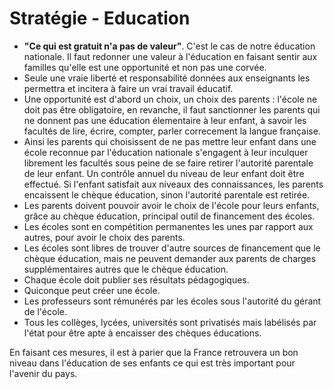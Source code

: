 # Stratégie - Education

- **"Ce qui est gratuit n'a pas de valeur"**. C'est le cas de notre éducation nationale. Il faut redonner une valeur à l'éducation en faisant sentir aux familles qu'elle est une opportunité et non pas une corvée.
- Seule une vraie liberté et responsabilité données aux enseignants les permettra et incitera à faire un vrai travail éducatif.
- Une opportunité est d'abord un choix, un choix des parents : l'école ne doit pas être obligatoire, en revanche, il faut sanctionner les parents qui ne donnent pas une éducation élementaire à leur enfant, à savoir les facultés de lire, écrire, compter, parler correcement la langue française. 
- Ainsi les parents qui choisissent de ne pas mettre leur enfant dans une école reconnue par l'éducation nationale s'engagent à leur inculquer librement les facultés sous peine de se faire retirer l'autorité parentale de leur enfant. Un contrôle annuel du niveau de leur enfant doit être effectué. Si l'enfant satisfait aux niveaux des connaissances, les parents encaissent le chèque éducation, sinon l'autorité parentale est retirée.
- Les parents doivent pouvoir avoir le choix de l'école pour leurs enfants, grâce au chèque éducation, principal outil de financement des écoles.
- Les écoles sont en compétition permanentes les unes par rapport aux autres, pour avoir le choix des parents.
- Les écoles sont libres de trouver d'autre sources de financement que le chèque éducation, mais ne peuvent demander aux parents de charges supplémentaires autres que le chèque éducation.
- Chaque école doit publier ses résultats pédagogiques.
- Quiconque peut créer une école.
- Les professeurs sont rémunérés par les écoles sous l'autorité du gérant de l'école.
- Tous les collèges, lycées, universités sont privatisés mais labélisés par l'état pour être apte à encaisser des chèques éducations.

En faisant ces mesures, il est à parier que la France retrouvera un bon niveau dans l'éducation de ses enfants ce qui est très important pour l'avenir du pays.
